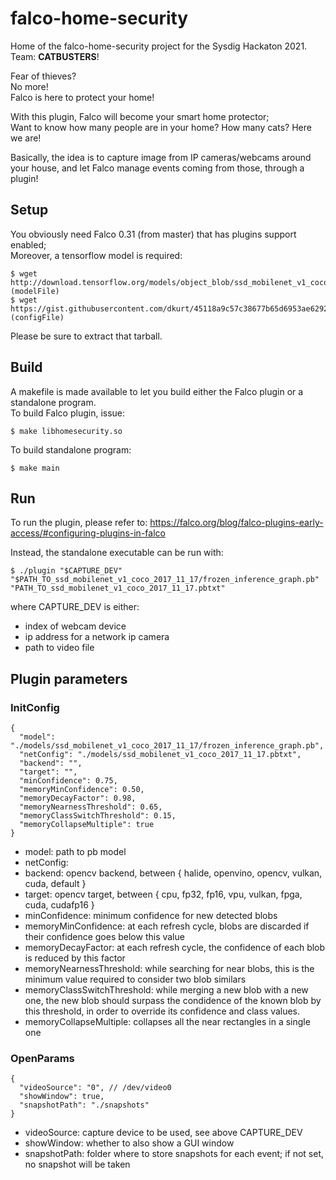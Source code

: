 # falco-home-security

Home of the falco-home-security project for the Sysdig Hackaton 2021.  
Team: **CATBUSTERS**!

Fear of thieves?  
No more!  
Falco is here to protect your home!

With this plugin, Falco will become your smart home protector;  
Want to know how many people are in your home? How many cats? Here we are!

Basically, the idea is to capture image from IP cameras/webcams around your house, and let Falco manage events coming from those, through a plugin!

## Setup

You obviously need Falco 0.31 (from master) that has plugins support enabled;  
Moreover, a tensorflow model is required:  

    $ wget http://download.tensorflow.org/models/object_blob/ssd_mobilenet_v1_coco_2017_11_17.tar.gz (modelFile)
    $ wget https://gist.githubusercontent.com/dkurt/45118a9c57c38677b65d6953ae62924a/raw/b0edd9e8c992c25fe1c804e77b06d20a89064871/ssd_mobilenet_v1_coco_2017_11_17.pbtxt (configFile)

Please be sure to extract that tarball.  

## Build

A makefile is made available to let you build either the Falco plugin or a standalone program.  
To build Falco plugin, issue:

    $ make libhomesecurity.so

To build standalone program:

    $ make main

## Run

To run the plugin, please refer to: https://falco.org/blog/falco-plugins-early-access/#configuring-plugins-in-falco

Instead, the standalone executable can be run with: 

    $ ./plugin "$CAPTURE_DEV" "$PATH_TO_ssd_mobilenet_v1_coco_2017_11_17/frozen_inference_graph.pb" "PATH_TO_ssd_mobilenet_v1_coco_2017_11_17.pbtxt"

where CAPTURE_DEV is either:
* index of webcam device
* ip address for a network ip camera
* path to video file

## Plugin parameters

### InitConfig
```
{
  "model": "./models/ssd_mobilenet_v1_coco_2017_11_17/frozen_inference_graph.pb",
  "netConfig": "./models/ssd_mobilenet_v1_coco_2017_11_17.pbtxt",
  "backend": "",
  "target": "",
  "minConfidence": 0.75,
  "memoryMinConfidence": 0.50,
  "memoryDecayFactor": 0.98,
  "memoryNearnessThreshold": 0.65,
  "memoryClassSwitchThreshold": 0.15,
  "memoryCollapseMultiple": true
}
```

* model: path to pb model
* netConfig:
* backend: opencv backend, between { halide, openvino, opencv, vulkan, cuda, default }
* target: opencv target, between { cpu, fp32, fp16, vpu, vulkan, fpga, cuda, cudafp16 }
* minConfidence: minimum confidence for new detected blobs
* memoryMinConfidence: at each refresh cycle, blobs are discarded if their confidence goes below this value
* memoryDecayFactor: at each refresh cycle, the confidence of each blob is reduced by this factor
* memoryNearnessThreshold: while searching for near blobs, this is the minimum value required to consider two blob similars
* memoryClassSwitchThreshold: while merging a new blob with a new one, the new blob should surpass the condidence of the known blob by this threshold, in order to override its confidence and class values.
* memoryCollapseMultiple: collapses all the near rectangles in a single one

### OpenParams
```
{
  "videoSource": "0", // /dev/video0
  "showWindow": true,
  "snapshotPath": "./snapshots"
}
```

* videoSource: capture device to be used, see above CAPTURE_DEV
* showWindow: whether to also show a GUI window
* snapshotPath: folder where to store snapshots for each event; if not set, no snapshot will be taken


